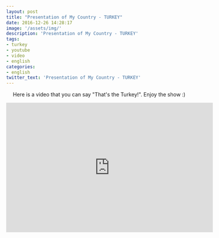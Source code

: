 ```yaml
---
layout: post
title: "Presentation of My Country - TURKEY"
date: 2016-12-26 14:28:17
image: '/assets/img/'
description: 'Presentation of My Country - TURKEY'
tags:
- turkey
- youtube
- video
- english
categories:
- english
twitter_text: 'Presentation of My Country - TURKEY'
---
```

<p style="text-align: center;">Here is a video that you can say "That's the Turkey!". Enjoy the show :)</p>
<iframe width="560" height="350" src="https://www.youtube-nocookie.com/embed/qGa9lVkJJpY" frameborder="0" allow="accelerometer; autoplay; encrypted-media; gyroscope; picture-in-picture" allowfullscreen></iframe>
<p style="text-align: center;"></p>